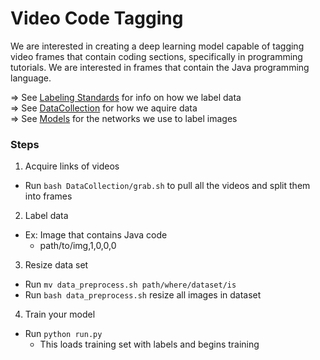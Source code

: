 # Video Code Tagging

We are interested in creating a deep learning model capable of tagging video frames that contain coding sections, specifically in programming tutorials. We are interested in frames that contain the Java programming language.

  ⇒ See [Labeling Standards](DataCollection/LABELING.md) for info on how we label data    
  ⇒ See [DataCollection](DataCollection/) for how we aquire data  
  ⇒ See [Models](Models/) for the networks we use to label images   

### Steps ###
1. Acquire links of videos  
  * Run ```bash DataCollection/grab.sh``` to pull all the videos and split them into frames  
2. Label data  
  * Ex: Image that contains Java code
    * path/to/img,1,0,0,0
3. Resize data set  
  * Run ```mv data_preprocess.sh path/where/dataset/is```  
  * Run ```bash data_preprocess.sh``` resize all images in dataset  
4. Train your model
  * Run ```python run.py```  
    * This loads training set with labels and begins training
